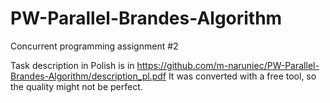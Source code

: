 # PW-Parallel-Brandes-Algorithm
Concurrent programming assignment #2

Task description in Polish is in https://github.com/m-naruniec/PW-Parallel-Brandes-Algorithm/description_pl.pdf
It was converted with a free tool, so the quality might not be perfect.
